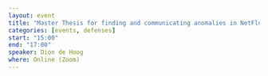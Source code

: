 ```yaml
---
layout: event
title: "Master Thesis for finding and communicating anomalies in NetFlow data using machine learning"
categories: [events, defenses]
start: "15:00"
end: "17:00"
speaker: Dion de Hoog
where: Online (Zoom)
---
```

